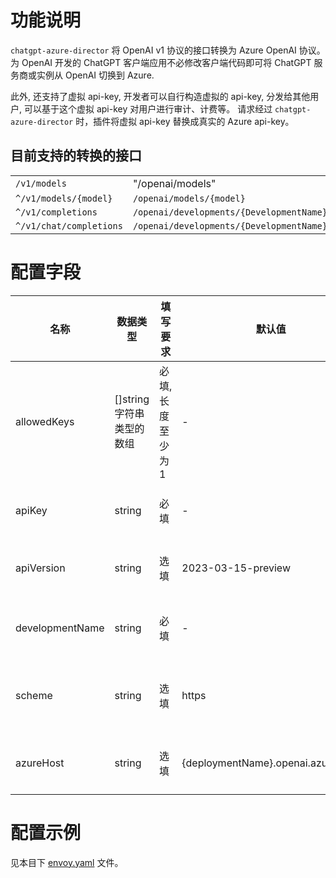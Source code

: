 # 功能说明

`chatgpt-azure-director` 将 OpenAI v1 协议的接口转换为 Azure OpenAI 协议。
为 OpenAI 开发的 ChatGPT 客户端应用不必修改客户端代码即可将 ChatGPT 服务商或实例从 OpenAI 切换到 Azure.

此外, 还支持了虚拟 api-key, 开发者可以自行构造虚拟的 api-key, 分发给其他用户, 可以基于这个虚拟 api-key 对用户进行审计、计费等。
请求经过 `chatgpt-azure-director` 时，插件将虚拟 api-key 替换成真实的 Azure api-key。

## 目前支持的转换的接口

|                         |                                                           |
|-------------------------|-----------------------------------------------------------|
| `/v1/models`            | "/openai/models"                                          |
| `^/v1/models/{model}`   | `/openai/models/{model}`                                  |
| `^/v1/completions`      | `/openai/developments/{DevelopmentName}/completions`      |
| `^/v1/chat/completions` | `/openai/developments/{DevelopmentName}/chat/completions` |

# 配置字段

| 名称              | 数据类型              | 填写要求        | 默认值                               | 描述                        |
|-----------------|-------------------|-------------|-----------------------------------|---------------------------|
| allowedKeys     | []string 字符串类型的数组 | 必填, 长度至少为 1 | -                                 | 虚拟 api-key 列表, 管理员构造和二次分发 |
| apiKey          | string            | 必填          | -                                 | Azure OpenAI 服务 api-key   |
| apiVersion      | string            | 选填          | 2023-03-15-preview                | Azure OpenAI API 版本       |
| developmentName | string            | 必填          | -                                 | Azure 上部署的实例名称            |
| scheme          | string            | 选填          | https                             | Azure 上部署的实例的 http scheme |
| azureHost       | string            | 选填          | {deploymentName}.openai.azure.com | Azure 上部署的实例的域名           |

# 配置示例

见本目下 [envoy.yaml](envoy.yaml) 文件。
